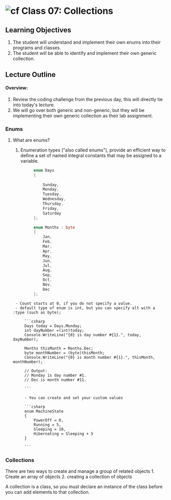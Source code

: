 ![cf](http://i.imgur.com/7v5ASc8.png) Class 07: Collections
=====================================

## Learning Objectives
1. The student will understand and implement their own enums into their programs and classes.
2. The student will be able to identify and implement their own generic collection.

## Lecture Outline

#### Overview:
1. Review the coding challenge from the previous day, this will directly tie into today's lecture.
2. We will go over both generic and non-generic, but they will be implementing their own generic collection as their lab assignment.

### Enums

1. What are enums?
   1. Enumeration types ("also called enums"), provide an 
   efficient way to define a set of named integral constants that may be assigned 
   to a variable. 

   ```csharp
            enum Days 
            {
			
                Sunday,
                Monday, 
                Tuesday, 
                Wednesday, 
                Thursday, 
                Friday, 
                Saturday 
            };

            enum Months : byte 
            { 
                Jan, 
                Feb, 
                Mar, 
                Apr, 
                May, 
                Jun, 
                Jul, 
                Aug, 
                Sep, 
                Oct, 
                Nov, 
                Dec 
            }; 
   ```
        - Count starts at 0, if you do not specify a value. 
        - default type of enum is int, but you can specify alt with a :type (such as byte);

            ```csharp
            Days today = Days.Monday;  
            int dayNumber =(int)today;  
            Console.WriteLine("{0} is day number #{1}.", today, dayNumber);  

            Months thisMonth = Months.Dec;  
            byte monthNumber = (byte)thisMonth;  
            Console.WriteLine("{0} is month number #{1}.", thisMonth, monthNumber);  

            // Output:  
            // Monday is day number #1.  
            // Dec is month number #11.  

            ```

            - You can create and set your custom values

            ```csharp
            enum MachineState
            {
                PowerOff = 0,
                Running = 5,
                Sleeping = 10,
                Hibernating = Sleeping + 5
            }

            ```

### Collections

There are two ways to create and manage a group of related objects
    1. Create an array of objects
    2. creating a collection of objects


A collection is a class, so you must declare an instance of the class before you can add elements to that collection.


